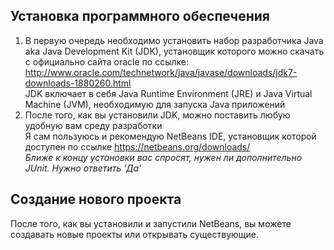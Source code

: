 ## Установка программного обеспечения
1. В первую очередь необходимо установить набор разработчика Java aka Java Development Kit (JDK), установщик которого можно скачать с официально сайта oracle по ссылке: http://www.oracle.com/technetwork/java/javase/downloads/jdk7-downloads-1880260.html  
JDK включает в себя Java Runtime Environment (JRE) и Java Virtual Machine (JVM), необходимую для запуска Java приложений
2. После того, как вы установили JDK, можно поставить любую удобную вам среду разработки  
Я сам пользуюсь и рекомендую NetBeans IDE, установщик которой доступен по ссылке https://netbeans.org/downloads/  
_Ближе к концу установки вас спросят, нужен ли дополнительно JUnit. Нужно ответить 'Да'_

## Создание нового проекта
После того, как вы установили и запустили NetBeans, вы можете создавать новые проекты или открывать существующие.